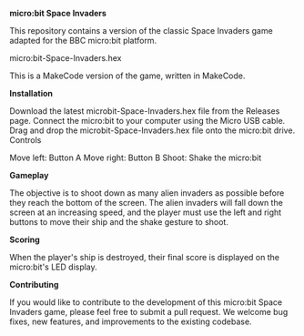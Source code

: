 **micro:bit Space Invaders**

This repository contains a version of the classic Space Invaders game adapted for the BBC micro:bit platform.

micro:bit-Space-Invaders.hex

This is a MakeCode version of the game, written in MakeCode.

**Installation**

Download the latest microbit-Space-Invaders.hex file from the Releases page.
Connect the micro:bit to your computer using the Micro USB cable.
Drag and drop the microbit-Space-Invaders.hex file onto the micro:bit drive.
Controls

Move left: Button A
Move right: Button B
Shoot: Shake the micro:bit

**Gameplay**

The objective is to shoot down as many alien invaders as possible before they reach the bottom of the screen. The alien invaders will fall down the screen at an increasing speed, and the player must use the left and right buttons to move their ship and the shake gesture to shoot.

**Scoring**

When the player's ship is destroyed, their final score is displayed on the micro:bit's LED display.

**Contributing**

If you would like to contribute to the development of this micro:bit Space Invaders game, please feel free to submit a pull request. We welcome bug fixes, new features, and improvements to the existing codebase.

